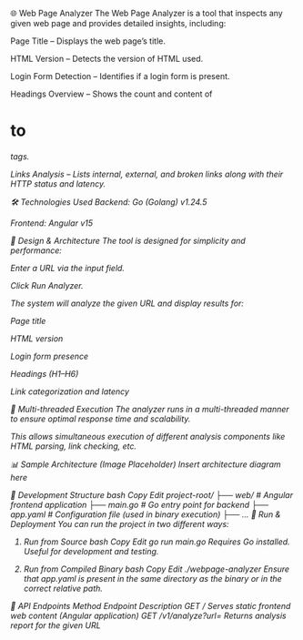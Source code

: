 🌐 Web Page Analyzer
The Web Page Analyzer is a tool that inspects any given web page and provides detailed insights, including:

Page Title – Displays the web page’s title.

HTML Version – Detects the version of HTML used.

Login Form Detection – Identifies if a login form is present.

Headings Overview – Shows the count and content of <h1> to <h6> tags.

Links Analysis – Lists internal, external, and broken links along with their HTTP status and latency.

🛠️ Technologies Used
Backend: Go (Golang) v1.24.5

Frontend: Angular v15

🧩 Design & Architecture
The tool is designed for simplicity and performance:

Enter a URL via the input field.

Click Run Analyzer.

The system will analyze the given URL and display results for:

Page title

HTML version

Login form presence

Headings (H1–H6)

Link categorization and latency

🧵 Multi-threaded Execution
The analyzer runs in a multi-threaded manner to ensure optimal response time and scalability.

This allows simultaneous execution of different analysis components like HTML parsing, link checking, etc.

📊 Sample Architecture (Image Placeholder)
Insert architecture diagram here

📁 Development Structure
bash
Copy
Edit
project-root/
├── web/                # Angular frontend application
├── main.go             # Go entry point for backend
├── app.yaml            # Configuration file (used in binary execution)
├── ...
🚀 Run & Deployment
You can run the project in two different ways:

1. Run from Source
bash
Copy
Edit
go run main.go
Requires Go installed. Useful for development and testing.

2. Run from Compiled Binary
bash
Copy
Edit
./webpage-analyzer
Ensure that app.yaml is present in the same directory as the binary or in the correct relative path.

🔌 API Endpoints
Method	Endpoint	Description
GET	/	Serves static frontend web content (Angular application)
GET	/v1/analyze?url=<URL>	Returns analysis report for the given URL


